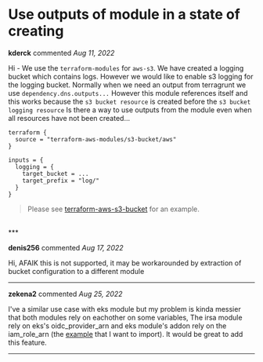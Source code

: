 # Use outputs of module in a state of creating

**kderck** commented *Aug 11, 2022*

Hi - We use the `terraform-modules` for `aws-s3`. We have created a logging bucket which contains logs. However we would like to enable s3 logging for the logging bucket. Normally when we need an output from terragrunt we use `dependency.dns.outputs...` However this module references itself and this works because the `s3 bucket resource` is created before the `s3 bucket logging resource` Is there a way to use outputs from the module even when all resources have not been created...


```hcl
terraform {
  source = "terraform-aws-modules/s3-bucket/aws"
}
```

```hcl
inputs = {
  logging = {
    target_bucket = ... 
    target_prefix = "log/"
  }
}
```

> Please see [terraform-aws-s3-bucket](https://github.com/terraform-aws-modules/terraform-aws-s3-bucket/blob/c859215e6aa7f9d5ee35d89256476e7e681f7306/examples/complete/main.tf#L151) for an example. 
<br />
***


**denis256** commented *Aug 17, 2022*

Hi,
AFAIK this is not supported, it may be workarounded by extraction of bucket configuration to a different module

***

**zekena2** commented *Aug 25, 2022*

I've a similar use case with eks module but my problem is kinda messier that both modules rely on eachother on some variables, The irsa module rely on eks's oidc_provider_arn and eks module's addon rely on the iam_role_arn (the [example](https://github.com/terraform-aws-modules/terraform-aws-eks/blob/master/docs/irsa_integration.md) that I want to import). It would be great to add this feature.
***

